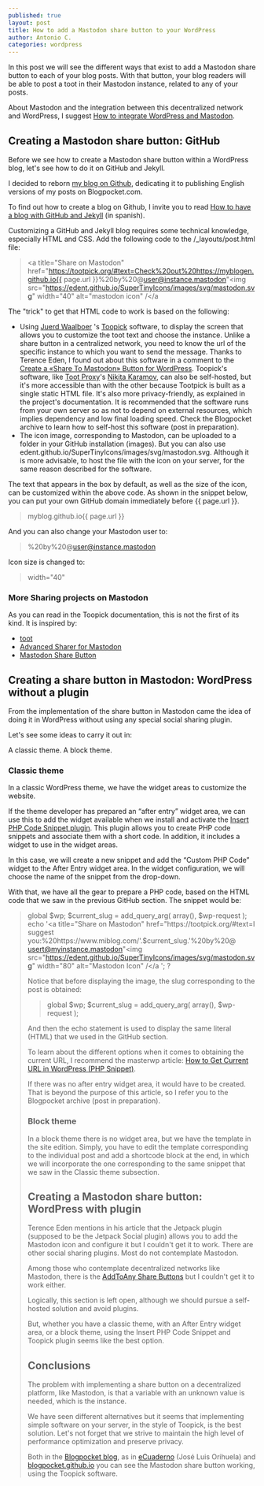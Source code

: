 ```yaml
---
published: true
layout: post
title: How to add a Mastodon share button to your WordPress
author: Antonio C.
categories: wordpress
---
```

In this post we will see the different ways that exist to add a Mastodon share button to each of your blog posts. With that button, your blog readers will be able to post a toot in their Mastodon instance, related to any of your posts.

About Mastodon and the integration between this decentralized network and WordPress, I suggest [How to integrate WordPress and Mastodon](https://blogpocket.github.io/wordpress-and-mastodon/).

## Creating a Mastodon share button: GitHub

Before we see how to create a Mastodon share button within a WordPress blog, let's see how to do it on GitHub and Jekyll.

I decided to reborn [my blog on Github](https://blogpocket.github.io/), dedicating it to publishing English versions of my posts on Blogpocket.com.

To find out how to create a blog on Github, I invite you to read [How to have a blog with GitHub and Jekyll](https://www.blogpocket.com/2018/09/02/tener-un-blog-con-github-y-jekyll/) (in spanish).

Customizing a GitHub and Jekyll blog requires some technical knowledge, especially HTML and CSS.
Add the following code to the /_layouts/post.html file:

> <a title="Share on Mastodon" href="https://tootpick.org/#text=Check%20out%20https://myblogen.github.io{{ page.url }}%20by%20@user@instance.mastodon"<img src="https://edent.github.io/SuperTinyIcons/images/svg/mastodon.svg" width="40" alt="mastodon icon" /</a

The "trick" to get that HTML code to work is based on the following:

- Using [Juerd Waalboer](https://github.com/Juerd) 's [Toopick](https://github.com/Juerd/tootpick) software, to display the screen that allows you to customize the toot text and choose the instance. Unlike a share button in a centralized network, you need to know the url of the specific instance to which you want to send the message. Thanks to Terence Eden, I found out about this software in a comment to the [Create a «Share To Mastodon» Button for WordPress](https://shkspr.mobi/blog/2022/06/create-a-share-to-mastodon-button-for-wordpress/). Toopick's software, like [Toot Proxy](https://toot.kytta.dev/)'s [Nikita Karamov](https://www.kytta.dev/), can also be self-hosted, but it's more accessible than with the other because Tootpick is built as a single static HTML file. It's also more privacy-friendly, as explained in the project's documentation. It is recommended that the software runs from your own server so as not to depend on external resources, which implies dependency and low final loading speed. Check the Blogpocket archive to learn how to self-host this software (post in preparation).
- The icon image, corresponding to Mastodon, can be uploaded to a folder in your GitHub installation (images). But you can also use edent.github.io/SuperTinyIcons/images/svg/mastodon.svg. Although it is more advisable, to host the file with the icon on your server, for the same reason described for the software.

The text that appears in the box by default, as well as the size of the icon, can be customized within the above code. As shown in the snippet below, you can put your own GitHub domain immediately before {{ page.url }}.

> myblog.github.io{{ page.url }}

And you can also change your Mastodon user to:

> %20by%20@user@instance.mastodon

Icon size is changed to:

> width="40"

### More Sharing projects on Mastodon

As you can read in the Toopick documentation, this is not the first of its kind. It is inspired by:

- [toot](https://codeberg.org/kytta/toot)
- [Advanced Sharer for Mastodon](https://sharetomastodon.github.io/about/)
- [Mastodon Share Button](https://aly-ve.github.io/Mastodon-share-button/)

 
## Creating a share button in Mastodon: WordPress without a plugin

From the implementation of the share button in Mastodon came the idea of doing it in WordPress without using any special social sharing plugin.

Let's see some ideas to carry it out in:

A classic theme.
A block theme.

### Classic theme 

In a classic WordPress theme, we have the widget areas to customize the website.

If the theme developer has prepared an “after entry” widget area, we can use this to add the widget available when we install and activate the [Insert PHP Code Snippet plugin](https://wordpress.org/plugins/insert-php-code-snippet/). This plugin allows you to create PHP code snippets and associate them with a short code. In addition, it includes a widget to use in the widget areas.

In this case, we will create a new snippet and add the “Custom PHP Code” widget to the After Entry widget area. In the widget configuration, we will choose the name of the snippet from the drop-down.

With that, we have all the gear to prepare a PHP code, based on the HTML code that we saw in the previous GitHub section. The snippet would be:

> <?php
global $wp;
$current_slug = add_query_arg( array(), $wp-request );
echo '<a title="Share on Mastodon" href="https://tootpick.org/#text=I suggest you:%20https://www.miblog.com/'.$current_slug.'%20by%20@ usert@myinstance.mastodon"<img src="https://edent.github.io/SuperTinyIcons/images/svg/mastodon.svg" width="80" alt="Mastodon Icon" /</a ';
?
 
Notice that before displaying the image, the slug corresponding to the post is obtained:

> global $wp;
$current_slug = add_query_arg( array(), $wp-request );

And then the echo statement is used to display the same literal (HTML) that we used in the GitHub section.

To learn about the different options when it comes to obtaining the current URL, I recommend the masterwp article: [How to Get Current URL in WordPress (PHP Snippet)](https://smartwp.com/wordpress-get-current-url/).

If there was no after entry widget area, it would have to be created. That is beyond the purpose of this article, so I refer you to the Blogpocket archive (post in preparation).

### Block theme

In a block theme there is no widget area, but we have the template in the site edition.
Simply, you have to edit the template corresponding to the individual post and add a shortcode block at the end, in which we will incorporate the one corresponding to the same snippet that we saw in the Classic theme subsection.

## Creating a Mastodon share button: WordPress with plugin

Terence Eden mentions in his article that the Jetpack plugin (supposed to be the Jetpack Social plugin) allows you to add the Mastodon icon and configure it but I couldn't get it to work.
There are other social sharing plugins. Most do not contemplate Mastodon.

Among those who contemplate decentralized networks like Mastodon, there is the [AddToAny Share Buttons](https://es.wordpress.org/plugins/add-to-any/) but I couldn't get it to work either.

Logically, this section is left open, although we should pursue a self-hosted solution and avoid plugins.

But, whether you have a classic theme, with an After Entry widget area, or a block theme, using the Insert PHP Code Snippet and Toopick plugin seems like the best option.

## Conclusions

The problem with implementing a share button on a decentralized platform, like Mastodon, is that a variable with an unknown value is needed, which is the instance.

We have seen different alternatives but it seems that implementing simple software on your server, in the style of Toopick, is the best solution. Let's not forget that we strive to maintain the high level of performance optimization and preserve privacy.

Both in the [Blogpocket blog](https://www.blogpocket.com/), as in [eCuaderno](https://www.ecuaderno.com/) (José Luis Orihuela) and [blogpocket.github.io](https://blogpocket.github.io/) you can see the Mastodon share button working, using the Toopick software.
